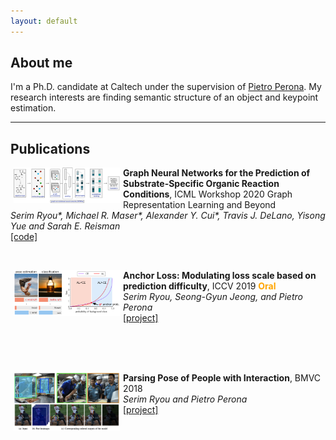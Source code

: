 ```yaml
---
layout: default
---
```


## About me

I'm a Ph.D. candidate at Caltech under the supervision of [Pietro Perona](http://www.vision.caltech.edu/). My research interests are finding semantic structure of an object and keypoint estimation. 

* * *

## Publications

<div style="height: 150px;">
  <p>
    <img src="https://github.com/slryou41/slryou41.github.io/blob/master/images/gnn_intro.png?raw=true" width="170" align="left" hspace="5">
    <b>Graph Neural Networks for the Prediction of Substrate-Specific Organic Reaction Conditions</b>, ICML Workshop 2020 Graph Representation Learning and Beyond <br />
    <i>Serim Ryou*, Michael R. Maser*, Alexander Y. Cui*, Travis J. DeLano, Yisong Yue and Sarah E. Reisman</i><br />
    <a href="https://github.com/slryou41/reaction-gcnn">[code]</a>
  </p>
</div>

<div style="height: 150px;">
  <p>
    <img src="https://github.com/slryou41/slryou41.github.io/blob/master/images/overview.png?raw=true" width="170" align="left" hspace="5">
    <b>Anchor Loss: Modulating loss scale based on prediction difficulty</b>, ICCV 2019 <b><font color="#FFA500">Oral</font></b> <br />
    <i>Serim Ryou, Seong-Gyun Jeong, and Pietro Perona</i><br />
    <a href="https://slryou41.github.io/anchorLoss.html">[project]</a>
  </p>
</div>

<div style="height: 150px;">
  <p>
    <img src="https://github.com/slryou41/slryou41.github.io/blob/master/images/bmvc_overview.png?raw=true" width="170" align="left" hspace="5">
    <b>Parsing Pose of People with Interaction</b>, BMVC 2018 <br />
    <i>Serim Ryou and Pietro Perona</i><br />
    <a href="https://sites.google.com/view/coco-crowd/home">[project]</a>
  </p>
</div>
